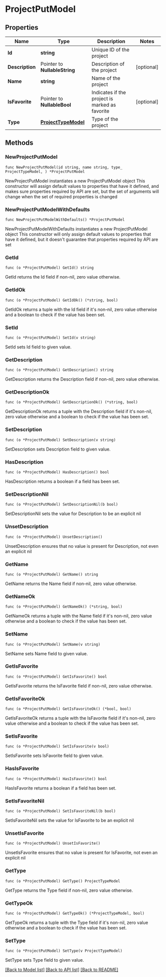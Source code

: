 # ProjectPutModel

## Properties

Name | Type | Description | Notes
------------ | ------------- | ------------- | -------------
**Id** | **string** | Unique ID of the project | 
**Description** | Pointer to **NullableString** | Description of the project | [optional] 
**Name** | **string** | Name of the project | 
**IsFavorite** | Pointer to **NullableBool** | Indicates if the project is marked as favorite | [optional] 
**Type** | [**ProjectTypeModel**](ProjectTypeModel.md) | Type of the project | 

## Methods

### NewProjectPutModel

`func NewProjectPutModel(id string, name string, type_ ProjectTypeModel, ) *ProjectPutModel`

NewProjectPutModel instantiates a new ProjectPutModel object
This constructor will assign default values to properties that have it defined,
and makes sure properties required by API are set, but the set of arguments
will change when the set of required properties is changed

### NewProjectPutModelWithDefaults

`func NewProjectPutModelWithDefaults() *ProjectPutModel`

NewProjectPutModelWithDefaults instantiates a new ProjectPutModel object
This constructor will only assign default values to properties that have it defined,
but it doesn't guarantee that properties required by API are set

### GetId

`func (o *ProjectPutModel) GetId() string`

GetId returns the Id field if non-nil, zero value otherwise.

### GetIdOk

`func (o *ProjectPutModel) GetIdOk() (*string, bool)`

GetIdOk returns a tuple with the Id field if it's non-nil, zero value otherwise
and a boolean to check if the value has been set.

### SetId

`func (o *ProjectPutModel) SetId(v string)`

SetId sets Id field to given value.


### GetDescription

`func (o *ProjectPutModel) GetDescription() string`

GetDescription returns the Description field if non-nil, zero value otherwise.

### GetDescriptionOk

`func (o *ProjectPutModel) GetDescriptionOk() (*string, bool)`

GetDescriptionOk returns a tuple with the Description field if it's non-nil, zero value otherwise
and a boolean to check if the value has been set.

### SetDescription

`func (o *ProjectPutModel) SetDescription(v string)`

SetDescription sets Description field to given value.

### HasDescription

`func (o *ProjectPutModel) HasDescription() bool`

HasDescription returns a boolean if a field has been set.

### SetDescriptionNil

`func (o *ProjectPutModel) SetDescriptionNil(b bool)`

 SetDescriptionNil sets the value for Description to be an explicit nil

### UnsetDescription
`func (o *ProjectPutModel) UnsetDescription()`

UnsetDescription ensures that no value is present for Description, not even an explicit nil
### GetName

`func (o *ProjectPutModel) GetName() string`

GetName returns the Name field if non-nil, zero value otherwise.

### GetNameOk

`func (o *ProjectPutModel) GetNameOk() (*string, bool)`

GetNameOk returns a tuple with the Name field if it's non-nil, zero value otherwise
and a boolean to check if the value has been set.

### SetName

`func (o *ProjectPutModel) SetName(v string)`

SetName sets Name field to given value.


### GetIsFavorite

`func (o *ProjectPutModel) GetIsFavorite() bool`

GetIsFavorite returns the IsFavorite field if non-nil, zero value otherwise.

### GetIsFavoriteOk

`func (o *ProjectPutModel) GetIsFavoriteOk() (*bool, bool)`

GetIsFavoriteOk returns a tuple with the IsFavorite field if it's non-nil, zero value otherwise
and a boolean to check if the value has been set.

### SetIsFavorite

`func (o *ProjectPutModel) SetIsFavorite(v bool)`

SetIsFavorite sets IsFavorite field to given value.

### HasIsFavorite

`func (o *ProjectPutModel) HasIsFavorite() bool`

HasIsFavorite returns a boolean if a field has been set.

### SetIsFavoriteNil

`func (o *ProjectPutModel) SetIsFavoriteNil(b bool)`

 SetIsFavoriteNil sets the value for IsFavorite to be an explicit nil

### UnsetIsFavorite
`func (o *ProjectPutModel) UnsetIsFavorite()`

UnsetIsFavorite ensures that no value is present for IsFavorite, not even an explicit nil
### GetType

`func (o *ProjectPutModel) GetType() ProjectTypeModel`

GetType returns the Type field if non-nil, zero value otherwise.

### GetTypeOk

`func (o *ProjectPutModel) GetTypeOk() (*ProjectTypeModel, bool)`

GetTypeOk returns a tuple with the Type field if it's non-nil, zero value otherwise
and a boolean to check if the value has been set.

### SetType

`func (o *ProjectPutModel) SetType(v ProjectTypeModel)`

SetType sets Type field to given value.



[[Back to Model list]](../README.md#documentation-for-models) [[Back to API list]](../README.md#documentation-for-api-endpoints) [[Back to README]](../README.md)


